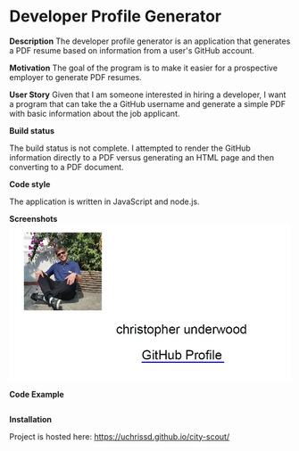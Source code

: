 # Developer Profile Generator

**Description**
The developer profile generator is an application that generates a PDF resume based on information from a user's GitHub account.

**Motivation**
The goal of the program is to make it easier for a prospective employer to generate PDF resumes.

**User Story**
Given that I am someone interested in hiring a developer, I want a program that can take the a GitHub username and generate a simple PDF with basic information about the job applicant.

**Build status**

The build status is not complete. I attempted to render the GitHub information directly to a PDF versus generating an HTML page and then converting to a PDF document.

**Code style**

The application is written in JavaScript and node.js.

**Screenshots**
![Screenshot](Assets/app-screenshot.jpg)

**Code Example**

```javascript
```

**Installation**

Project is hosted here: https://uchrissd.github.io/city-scout/
